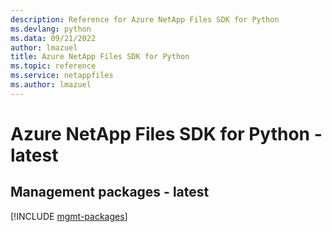 ```yaml
---
description: Reference for Azure NetApp Files SDK for Python
ms.devlang: python
ms.data: 09/21/2022
author: lmazuel
title: Azure NetApp Files SDK for Python
ms.topic: reference
ms.service: netappfiles
ms.author: lmazuel
---
```

# Azure NetApp Files SDK for Python - latest

## Management packages - latest
[!INCLUDE [mgmt-packages](netapp-files-mgmt-index.md)]